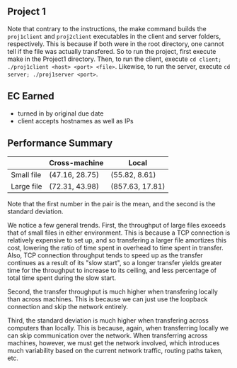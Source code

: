 ## Project 1

Note that contrary to the instructions, the make command builds the `proj1client` and `proj2client` executables in the client and server folders, respectively.
This is because if both were in the root directory, one cannot tell if the file was actually transfered.
So to run the project, first execute make in the Project1 directory.
Then, to run the client, execute `cd client; ./proj1client <host> <port> <file>`.
Likewise, to run the server, execute `cd server; ./proj1server <port>`.

## EC Earned
 - turned in by original due date
 - client accepts hostnames as well as IPs


## Performance Summary
|            | Cross-machine  | Local           |
|------------|----------------|-----------------|
| Small file | (47.16, 28.75) | (55.82, 8.61)   |
| Large file | (72.31, 43.98) | (857.63, 17.81) |

Note that the first number in the pair is the mean, and the second is the standard deviation.

We notice a few general trends.
First, the throughput of large files exceeds that of small files in either environment.
This is because a TCP connection is relatively expensive to set up, and so transfering a larger file amortizes this cost, lowering the ratio of time spent in overhead to time spent in transfer.
Also, TCP connection throughput tends to speed up as the transfer continues as a result of its "slow start", so a longer transfer yields greater time for the throughput to increase to its ceiling, and less percentage of total time spent during the slow start.

Second, the transfer throughput is much higher when transfering locally than across machines.
This is because we can just use the loopback connection and skip the network entirely.

Third, the standard deviation is much higher when transfering across computers than locally.
This is because, again, when transferring locally we can skip communication over the network.
When transferring across machines, however, we must get the network involved, which introduces much variability based on the current network traffic, routing paths taken, etc.
